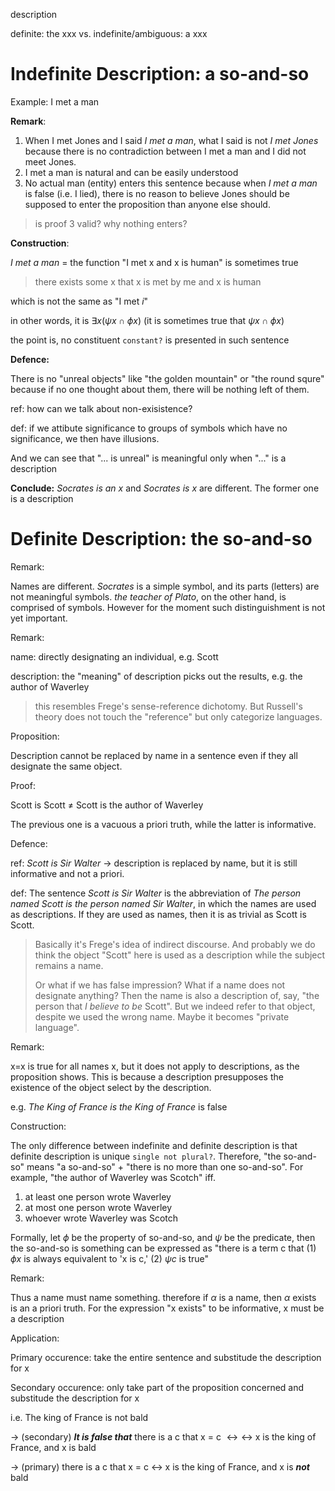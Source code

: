 description

definite: the xxx vs. indefinite/ambiguous: a xxx

# Indefinite Description: a so-and-so

Example: I met a man

**Remark**:

1. When I met Jones and I said *I met a man*, what I said is not *I met Jones* because there is no contradiction between I met a man and I did not meet Jones.
2. I met a man is natural and can be easily understood
3. No actual man (entity) enters this sentence because when *I met a man* is false (i.e. I lied), there is no reason to believe Jones should be supposed to enter the proposition than anyone else should.

> is proof 3 valid? why nothing enters?

**Construction**:

*I met a man* = the function "I met x and x is human" is sometimes true

> there exists some x that x is met by me and x is human

which is not the same as "I met *i*"

in other words, it is $\exists x(\psi x \cap \phi x)$ (it is sometimes true that $\psi x \cap \phi x$)

the point is, no constituent `constant?` is presented in such sentence

**Defence:**

There is no "unreal objects" like "the golden mountain" or "the round squre" because if no one thought about them, there will be nothing left of them.

ref: how can we talk about non-exisistence?

def: if we attibute significance to groups of symbols which have no significance, we then have illusions.

And we can see that "... is unreal" is meaningful only when "..." is a description

**Conclude:** *Socrates is an x* and *Socrates is x* are different. The former one is a description

# Definite Description: the so-and-so

Remark:

Names are different. *Socrates* is a simple symbol, and its parts (letters) are not meaningful symbols. *the teacher of Plato*, on the other hand, is comprised of symbols. However for the moment such distinguishment is not yet important.

Remark:

name: directly designating an individual, e.g. Scott

description: the "meaning" of description picks out the results, e.g. the author of Waverley

> this resembles Frege's sense-reference dichotomy. But Russell's theory does not touch the "reference" but only categorize languages.

Proposition:

Description cannot be replaced by name in a sentence even if they all designate the same object.

Proof:

Scott is Scott $\neq$ Scott is the author of Waverley

The previous one is a vacuous a priori truth, while the latter is informative.

Defence:

ref: *Scott is Sir Walter* -> description is replaced by name, but it is still informative and not a priori.

def: The sentence *Scott is Sir Walter* is the abbreviation of *The person named Scott is the person named Sir Walter*, in which the names are used as descriptions. If they are used as names, then it is as trivial as Scott is Scott.

> Basically it's Frege's idea of indirect discourse. And probably we do think the object "Scott" here is used as a description while the subject remains a name.
>
> Or what if we has false impression? What if a name does not designate anything? Then the name is also a description of, say, "the person that *I believe to be* Scott". But we indeed refer to that object, despite we used the wrong name. Maybe it becomes "private language".

Remark:

x=x is true for all names x, but it does not apply to descriptions, as the proposition shows. This is because a description presupposes the existence of the object select by the description.

e.g. *The King of France is the King of France* is false

Construction:

The only difference between indefinite and definite description is that definite description is unique `single not plural?`. Therefore, "the so-and-so" means "a so-and-so" + "there is no more than one so-and-so". For example, "the author of Waverley was Scotch" iff.

1. at least one person wrote Waverley
2. at most one person wrote Waverley
3. whoever wrote Waverley was Scotch

Formally, let $\phi$ be the property of so-and-so, and $\psi$ be the predicate, then the so-and-so is something can be expressed as "there is a term c that (1) $\phi x$ is always equivalent to 'x is c,' (2) $\psi c$ is true"


Remark:

Thus a name must name something. therefore if $\alpha$ is a name, then $\alpha$ exists is an a priori truth. For the expression "x exists" to be informative, x must be a description


Application:

Primary occurence: take the entire sentence and substitude the description for x

Secondary occurence: only take part of the proposition concerned and substitude the description for x

i.e. The king of France is not bald

-> (secondary) ***It is false that*** there is a c that x = c $\leftrightarrow↔$ x is the king of France, and x is bald

-> (primary) there is a c that x = c $\leftrightarrow$ x is the king of France, and x is ***not*** bald
